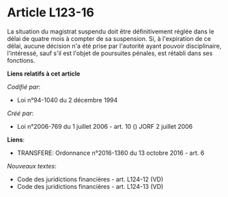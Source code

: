 # Article L123-16

La situation du magistrat suspendu doit être définitivement réglée dans le délai de quatre mois à compter de sa suspension.
Si, à l'expiration de ce délai, aucune décision n'a été prise par l'autorité ayant pouvoir disciplinaire, l'intéressé, sauf
s'il est l'objet de poursuites pénales, est rétabli dans ses fonctions.

**Liens relatifs à cet article**

_Codifié par_:

  - Loi n°94-1040 du 2 décembre 1994

_Créé par_:

  - Loi n°2006-769 du 1 juillet 2006 - art. 10 () JORF 2 juillet 2006

**Liens**:

  - TRANSFERE: Ordonnance n°2016-1360 du 13 octobre 2016 - art. 6

_Nouveaux textes_:

  - Code des juridictions financières - art. L124-12 (VD)
  - Code des juridictions financières - art. L124-13 (VD)
